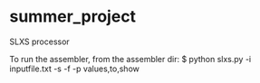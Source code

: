 # summer_project
SLXS processor


To run the assembler, from the assembler dir:
$ python slxs.py -i inputfile.txt -s -f -p values,to,show
